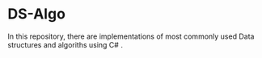 # DS-Algo
In this repository, there are implementations of most commonly used Data structures and algoriths  using C# .
